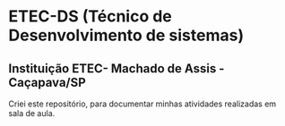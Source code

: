 # ETEC-DS (Técnico de Desenvolvimento de sistemas)
## Instituição ETEC- Machado de Assis - Caçapava/SP

Criei este repositório, para documentar minhas atividades realizadas em sala de aula.
